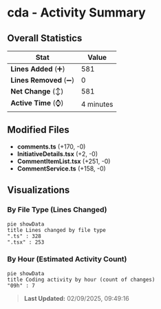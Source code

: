 # cda - Activity Summary 

## Overall Statistics

| Stat                   | Value                                                             |
| ---------------------- | ----------------------------------------------------------------- |
| **Lines Added** (➕)   | 581                                          |
| **Lines Removed** (➖) | 0                                        |
| **Net Change** (↕)    | 581                |
| **Active Time** (⌚)   | 4 minutes |


## Modified Files
- **comments.ts** (+170, -0)
- **InitiativeDetails.tsx** (+2, -0)
- **CommentItemList.tsx** (+251, -0)
- **CommentService.ts** (+158, -0)

## Visualizations

### By File Type (Lines Changed)

```mermaid
pie showData
title Lines changed by file type
".ts" : 328
".tsx" : 253
```

### By Hour (Estimated Activity Count)

```mermaid
pie showData
title Coding activity by hour (count of changes)
"09h" : 7
```


> **Last Updated:** 02/09/2025, 09:49:16